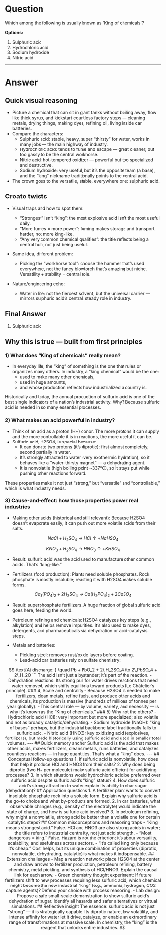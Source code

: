 # Question
Which among the following is usually known as 'King of chemicals'?

**Options:**

1. Sulphuric acid
2. Hydrochloric acid
3. Sodium hydroxide
4. Nitric acid

---
# Answer

## Quick visual reasoning
- Picture a chemical that can sit in giant tanks without boiling away, flow like thick syrup, and kickstart countless factory steps — cleaning metals, drying things, making dyes, refining oil, living inside car batteries.
- Compare the characters:
  - Sulphuric acid: stable, heavy, super “thirsty” for water, works in many jobs — the main highway of industry.
  - Hydrochloric acid: tends to fume and escape — great cleaner, but too gassy to be the central workhorse.
  - Nitric acid: hot-tempered oxidizer — powerful but too specialized and destructive.
  - Sodium hydroxide: very useful, but it’s the opposite team (a base), and the “king” nickname traditionally points to the central acid.
- The crown goes to the versatile, stable, everywhere one: sulphuric acid.

## Create twists
- Visual traps and how to spot them:
  - “Strongest” isn’t “king”: the most explosive acid isn’t the most useful daily.
  - “More fumes = more power”: fuming makes storage and transport harder, not more king-like.
  - “Any very common chemical qualifies”: the title reflects being a central hub, not just being useful.

- Same idea, different problem:
  - Picking the “workhorse tool”: choose the hammer that’s used everywhere, not the fancy blowtorch that’s amazing but niche. Versatility + stability = central role.

- Nature/engineering echo:
  - Water in life: not the fiercest solvent, but the universal carrier — mirrors sulphuric acid’s central, steady role in industry.

## Final Answer
1) Sulphuric acid

## Why this is true — built from first principles

### 1) What does “King of chemicals” really mean?
- In everyday life, the “king” of something is the one that rules or organizes many others. In industry, a “king chemical” would be the one:
  - used to make many other chemicals,
  - used in huge amounts,
  - and whose production reflects how industrialized a country is.

Historically and today, the annual production of sulfuric acid is one of the best single indicators of a nation’s industrial activity. Why? Because sulfuric acid is needed in so many essential processes.

### 2) What makes an acid powerful in industry?
- Think of an acid as a proton (H+) donor. The more protons it can supply and the more controllable it is in reactions, the more useful it can be.
- Sulfuric acid, H2SO4, is special because:
  - It can donate two protons (it’s diprotic): first almost completely, second partially in water.
  - It’s strongly attracted to water (very exothermic hydration), so it behaves like a “water-thirsty magnet” — a dehydrating agent.
  - It is nonvolatile (high boiling point ~337°C), so it stays put while pushing other reactions forward.

These properties make it not just “strong,” but “versatile” and “controllable,” which is what industry needs.

### 3) Cause-and-effect: how those properties power real industries

- Making other acids (historical and still relevant): Because H2SO4 doesn’t evaporate easily, it can push out more volatile acids from their salts.
  

```math
  NaCl + H_2SO_4 \to HCl \uparrow + NaHSO_4
  ```

```math
  KNO_3 + H_2SO_4 \to HNO_3 \uparrow + KHSO_4
  ```
  - Result: sulfuric acid was the acid used to manufacture other common acids. That’s “king-like.”

- Fertilizers (food production): Plants need soluble phosphates. Rock phosphate is mostly insoluble; reacting it with H2SO4 makes soluble forms.
  

```math
  Ca_3(PO_4)_2 + 2 H_2SO_4 \to Ca(H_2PO_4)_2 + 2 CaSO_4
  ```
  - Result: superphosphate fertilizers. A huge fraction of global sulfuric acid goes here, feeding the world.

- Petroleum refining and chemicals: H2SO4 catalyzes key steps (e.g., alkylation) and helps remove impurities. It’s also used to make dyes, detergents, and pharmaceuticals via dehydration or acid-catalysis steps.

- Metals and batteries:
  - Pickling steel: removes rust/oxide layers before coating.
  - Lead–acid car batteries rely on sulfate chemistry:

```math
    \text{At discharge: } \quad Pb + PbO_2 + 2\,H_2SO_4 \to 2\,PbSO_4 + 2\,H_2O
    ```
    The acid isn’t just a bystander; it’s part of the reaction.

- Dehydration reactions: Its strong pull for water drives reactions that need water removed, which shifts equilibria toward products (Le Châtelier’s principle).

### 4) Scale and centrality
- Because H2SO4 is needed to make fertilizers, clean metals, refine fuels, and produce other acids and chemicals, its production is massive (hundreds of millions of tonnes per year globally).
- This central role — by volume, variety, and necessity — is why it’s known as the “King of chemicals.”

### 5) Why not the others?
- Hydrochloric acid (HCl): very important but more specialized; also volatile and not as broadly catalytic/dehydrating.
- Sodium hydroxide (NaOH): “king of bases” perhaps, but the industrial backbone label traditionally falls to sulfuric acid.
- Nitric acid (HNO3): key oxidizing acid (explosives, fertilizers), but made historically using sulfuric acid and used in smaller total volumes.

---

## Quick memory anchor
Sulfuric acid is the acid that makes other acids, makes fertilizers, cleans metals, runs batteries, and catalyzes countless reactions — in huge quantities. That’s what a “king” does.

---

## Conceptual follow-up questions
1. If sulfuric acid is nonvolatile, how does that help it produce HCl and HNO3 from their salts?
2. Why does being diprotic (two H+ per molecule) make sulfuric acid efficient for acidifying processes?
3. In which situations would hydrochloric acid be preferred over sulfuric acid despite sulfuric acid’s “king” status?
4. How does sulfuric acid’s strong attraction to water explain its ability to char sugar (dehydration)?

## Application questions
1. A fertilizer plant wants to convert insoluble phosphate rock into a soluble form. Explain why sulfuric acid is the go-to choice and what by-products are formed.
2. In car batteries, what observable changes (e.g., density of the electrolyte) would indicate the state of charge, and how is sulfuric acid involved?
3. In petroleum refining, why might a nonvolatile, strong acid be better than a volatile one for certain catalytic steps?

## Common misconceptions and reasoning traps
- “King means strongest acid.” False. HCl and HNO3 are also strong acids in water; the title refers to industrial centrality, not just acid strength.
- “Most dangerous = king.” False. Hazard is not the criterion; it’s about versatility, scalability, and usefulness across sectors.
- “It’s called king only because it’s cheap.” Cost helps, but its unique combination of properties (diprotic, nonvolatile, dehydrating, catalytic) is what makes it indispensable.

## Extension challenges
- Map a reaction network: place H2SO4 at the center and draw arrows to fertilizer production, petroleum refining, battery chemistry, metal pickling, and synthesis of HCl/HNO3. Explain the causal link for each arrow.
- Green chemistry thought experiment: If future fertilizers shift to new processes requiring less sulfuric acid, which chemical might become the new industrial “king” (e.g., ammonia, hydrogen, CO2 capture agents)? Defend your choice with process reasoning.
- Lab design: Propose a safe small-scale demonstration to show sulfuric acid’s dehydration of sugar. Identify all hazards and safer alternatives or virtual simulations.

## Reflective insight
The essence: sulfuric acid is not just “strong” — it is strategically capable. Its diprotic nature, low volatility, and intense affinity for water let it drive, catalyze, or enable an extraordinary range of transformations at massive scale. In chemistry, the “king” is the reagent that unlocks entire industries.
